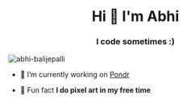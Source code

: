 <h1 align="center">Hi 👋 I'm Abhi</h1>
<h3 align="center">I code sometimes :)</h3>

<p align="left"> <img src="https://komarev.com/ghpvc/?username=abhi-balijepalli&label=Profile%20views&color=0e75b6&style=flat" alt="abhi-balijepalli" /> </p>

- 🙌 I’m currently working on [Pondr](www.letspondr.com)

- 🤠 Fun fact **I do pixel art in my free time**
